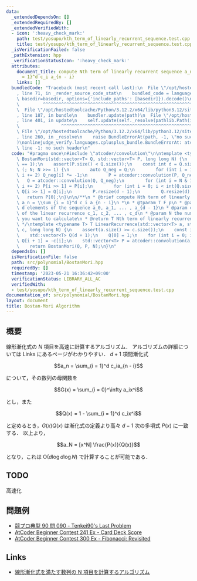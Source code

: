 ```yaml
---
data:
  _extendedDependsOn: []
  _extendedRequiredBy: []
  _extendedVerifiedWith:
  - icon: ':heavy_check_mark:'
    path: test/yosupo/kth_term_of_linearly_recurrent_sequence.test.cpp
    title: test/yosupo/kth_term_of_linearly_recurrent_sequence.test.cpp
  _isVerificationFailed: false
  _pathExtension: hpp
  _verificationStatusIcon: ':heavy_check_mark:'
  attributes:
    document_title: compute Nth term of linearly recurrent sequence a_n = \sum_{i
      = 1}^d c_i a_{n - i}
    links: []
  bundledCode: "Traceback (most recent call last):\n  File \"/opt/hostedtoolcache/Python/3.12.2/x64/lib/python3.12/site-packages/onlinejudge_verify/documentation/build.py\"\
    , line 71, in _render_source_code_stat\n    bundled_code = language.bundle(stat.path,\
    \ basedir=basedir, options={'include_paths': [basedir]}).decode()\n          \
    \         ^^^^^^^^^^^^^^^^^^^^^^^^^^^^^^^^^^^^^^^^^^^^^^^^^^^^^^^^^^^^^^^^^^^^^^^^^^^^^^^^^\n\
    \  File \"/opt/hostedtoolcache/Python/3.12.2/x64/lib/python3.12/site-packages/onlinejudge_verify/languages/cplusplus.py\"\
    , line 187, in bundle\n    bundler.update(path)\n  File \"/opt/hostedtoolcache/Python/3.12.2/x64/lib/python3.12/site-packages/onlinejudge_verify/languages/cplusplus_bundle.py\"\
    , line 401, in update\n    self.update(self._resolve(pathlib.Path(included), included_from=path))\n\
    \                ^^^^^^^^^^^^^^^^^^^^^^^^^^^^^^^^^^^^^^^^^^^^^^^^^^^^^^^^^\n \
    \ File \"/opt/hostedtoolcache/Python/3.12.2/x64/lib/python3.12/site-packages/onlinejudge_verify/languages/cplusplus_bundle.py\"\
    , line 260, in _resolve\n    raise BundleErrorAt(path, -1, \"no such header\"\
    )\nonlinejudge_verify.languages.cplusplus_bundle.BundleErrorAt: atcoder/convolution:\
    \ line -1: no such header\n"
  code: "#pragma once\n#include \"atcoder/convolution\"\n\ntemplate <typename T> T\
    \ BostanMori(std::vector<T> Q, std::vector<T> P, long long N) {\n    assert(Q[0]\
    \ == 1);\n    assert(P.size() < Q.size());\n    const int d = Q.size();\n    for\
    \ (; N; N >>= 1) {\n        auto Q_neg = Q;\n        for (int i = 1; i < int(Q.size());\
    \ i += 2) Q_neg[i] *= -1;\n        P = atcoder::convolution(P, Q_neg);\n     \
    \   Q = atcoder::convolution(Q, Q_neg);\n        for (int i = N & 1; i < int(P.size());\
    \ i += 2) P[i >> 1] = P[i];\n        for (int i = 0; i < int(Q.size()); i += 2)\
    \ Q[i >> 1] = Q[i];\n        P.resize(d - 1);\n        Q.resize(d);\n    }\n \
    \   return P[0];\n}\n\n/**\n * @brief compute Nth term of linearly recurrent sequence\
    \ a_n = \\sum_{i = 1}^d c_i a_{n - i}\n *\n * @tparam T F_p\n * @param a first\
    \ d elements of the sequence a_0, a_1, ... , a_{d - 1}\n * @param c coefficients\
    \ of the linear recurrence c_1, c_2, ... , c_d\n * @param N the number of term\
    \ you want to calculate\n * @return T Nth term of linearly recurrent sequence\n\
    \ */\ntemplate <typename T> T LinearRecurrence(std::vector<T> a, std::vector<T>\
    \ c, long long N) {\n    assert(a.size() >= c.size());\n    const int d = c.size();\n\
    \    std::vector<T> Q(d + 1);\n    Q[0] = 1;\n    for (int i = 0; i < d; i++)\
    \ Q[i + 1] = -c[i];\n    std::vector<T> P = atcoder::convolution(a, Q);\n    P.resize(d);\n\
    \    return BostanMori(Q, P, N);\n}\n"
  dependsOn: []
  isVerificationFile: false
  path: src/polynomial/BostanMori.hpp
  requiredBy: []
  timestamp: '2023-05-21 16:36:42+09:00'
  verificationStatus: LIBRARY_ALL_AC
  verifiedWith:
  - test/yosupo/kth_term_of_linearly_recurrent_sequence.test.cpp
documentation_of: src/polynomial/BostanMori.hpp
layout: document
title: Bostan-Mori Algorithm
---
```


## 概要
線形漸化式の $N$ 項目を高速に計算するアルゴリズム．
アルゴリズムの詳細については Links にあるページがわかりやすい．
$d + 1$ 項間漸化式

$$a_n = \sum_{i = 1}^d c_ia_{n - i}$$

について，その数列の母関数を

$$G(x) = \sum_{i = 0}^\infty a_ix^i$$

とし，また

$$Q(x) = 1 - \sum_{i = 1}^d c_ix^i$$

と定めるとき，$G(x)Q(x)$ は漸化式の定義より高々 $d - 1$ 次の多項式 $P(x)$ に一致する．
以上より，

$$a_N = [x^N] \frac{P(x)}{Q(x)}$$

となり，これは $\mathrm{O}(d \log d \log N)$ で計算することが可能である．

## TODO
高速化

## 問題例
- [競プロ典型 90 問 090 - Tenkei90's Last Problem](https://atcoder.jp/contests/typical90/tasks/typical90_cl)
- [AtCoder Beginner Contest 241 Ex - Card Deck Score](https://atcoder.jp/contests/abc241/tasks/abc241_h)
- [AtCoder Beginner Contest 300 Ex - Fibonacci: Revisited](https://atcoder.jp/contests/abc300/tasks/abc300_h)

## Links
- [線形漸化式を満たす数列の N 項目を計算するアルゴリズム](http://q.c.titech.ac.jp/docs/progs/polynomial_division.html)
